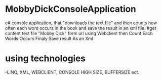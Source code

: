# MobbyDickConsoleApplication
c# console application, that "downloads the text file" and then counts how often each word occurs in the book  and save the result in an xml file.
#get content text file "Mobby Dick" form url using Webclient then Count Each Words Occurs Finaly Save result As an Xml
# using technologies
-LINQ, XML, WEBCLIENT, CONSOLE HIGH SIZE, BUFFERSIZE ect.

